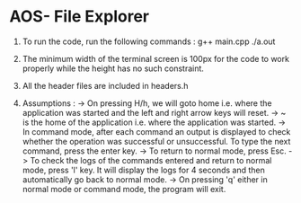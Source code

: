 AOS- File Explorer
=================================

1. To run the code, run the following commands :
    g++ main.cpp
    ./a.out

2. The minimum width of the terminal screen is 100px for the code to work properly while the height has no such constraint.

3. All the header files are included in headers.h

4. Assumptions :
    -> On pressing H/h, we will goto home i.e. where the application was started and the left and right arrow keys will reset.
    -> ~ is the home of the application i.e. where the application was started.
    -> In command mode, after each command an output is displayed to check whether the operation was successful or unsuccessful. To type the next command, press the enter key.
    -> To return to normal mode, press Esc.
    -> To check the logs of the commands entered and return to normal mode, press 'l' key. It will display the logs for 4 seconds and then automatically go back to normal mode.
    -> On pressing 'q' either in normal mode or command mode, the program will exit. 

